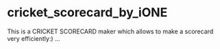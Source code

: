 # cricket_scorecard_by_iONE
This is a CRICKET SCORECARD maker which allows to make a scorecard very efficiently:) ...
